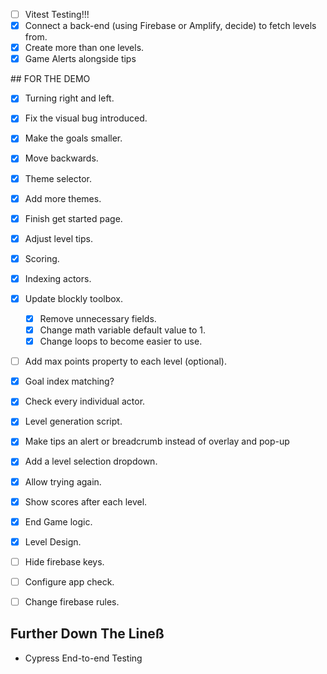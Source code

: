 - [ ] Vitest Testing!!!
- [x] Connect a back-end (using Firebase or Amplify, decide) to fetch levels from.
- [x] Create more than one levels.
- [x] Game Alerts alongside tips

## FOR THE DEMO

- [x] Turning right and left.
- [x] Fix the visual bug introduced.
- [x] Make the goals smaller.
- [x] Move backwards.
- [x] Theme selector.
- [x] Add more themes.
- [x] Finish get started page.
- [x] Adjust level tips.
- [x] Scoring.
- [x] Indexing actors.
- [x] Update blockly toolbox.

  - [x] Remove unnecessary fields.
  - [x] Change math variable default value to 1.
  - [x] Change loops to become easier to use.

- [ ] Add max points property to each level (optional).
- [x] Goal index matching?
- [x] Check every individual actor.
- [x] Level generation script.
- [x] Make tips an alert or breadcrumb instead of overlay and pop-up
- [x] Add a level selection dropdown.
- [x] Allow trying again.
- [x] Show scores after each level.
- [x] End Game logic.
- [x] Level Design.
- [ ] Hide firebase keys.
- [ ] Configure app check.
- [ ] Change firebase rules.

## Further Down The Lineß

- Cypress End-to-end Testing
